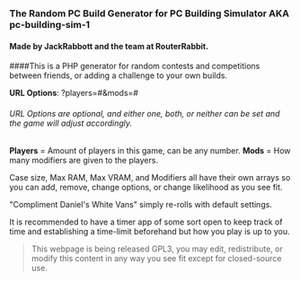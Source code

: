 ### The Random PC Build Generator for PC Building Simulator AKA pc-building-sim-1
#### Made by JackRabbott and the team at RouterRabbit.

####This is a PHP generator for random contests and competitions between friends, or adding a challenge to your own builds.

**URL Options**: ?players=#&mods=# 
######  URL Options are optional, and either one, both, or neither can be set and the game will adjust accordingly.
**Players** = Amount of players in this game, can be any number.
**Mods** = How many modifiers are given to the players.


Case size, Max RAM, Max VRAM, and Modifiers all have their own arrays so you can add, remove, change options, or change likelihood as you see fit. 

"Compliment Daniel's White Vans" simply re-rolls with default settings.

It is recommended to have a timer app of some sort open to keep track of time and establishing a time-limit beforehand but how you play is up to you.

>This webpage is being released GPL3, you may edit, redistribute, or modify this content in any way you see fit except for closed-source use. 
